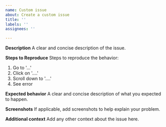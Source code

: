 ```yaml
---
name: Custom issue
about: Create a custom issue
title: ''
labels: ''
assignees: ''

---
```


**Description**
A clear and concise description of the issue.

**Steps to Reproduce**
Steps to reproduce the behavior:
1. Go to '...'
2. Click on '....'
3. Scroll down to '....'
4. See error

**Expected behavior**
A clear and concise description of what you expected to happen.

**Screenshots**
If applicable, add screenshots to help explain your problem.

**Additional context**
Add any other context about the issue here.
